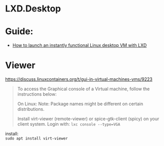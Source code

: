 # LXD.Desktop
# Guide:
- [How to launch an instantly functional Linux desktop VM with LXD](https://ubuntu.com/tutorials/how-to-launch-an-instantly-functional-linux-desktop-vm-with-lxd)

# Viewer
https://discuss.linuxcontainers.org/t/gui-in-virtual-machines-vms/9223
>To access the Graphical console of a Virtual machine, follow the instructions below:
>
>On Linux:
>Note: Package names might be different on certain distributions.
>
>Install virt-viewer (remote-viewer) or spice-gtk-client (spicy) on your client system.
>Login with: `lxc console --type=VGA`

install:  
`sudo apt install virt-viewer`

